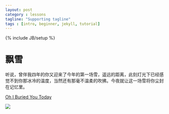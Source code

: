 ```yaml
---
layout: post
category : lessons
tagline: "Supporting tagline"
tags : [intro, beginner, jekyll, tutorial]
---
```

{% include JB/setup %}

# 飘雪

听说，曾伴我四年的你又迎来了今年的第一场雪，遥远的距离，此刻灯光下已经感觉不到你那冰冷的温度，当然还有那毫不温柔的吹拂。今夜就让这一场雪将你尘封在记忆里。

[Oh I Buried You Today](http://www.songtaste.com/song/2075729/)

 ![](http://ww2.sinaimg.cn/bmiddle/6b6e567cgw1eo9zdjfy1lj20c80gagmk.jpg)
